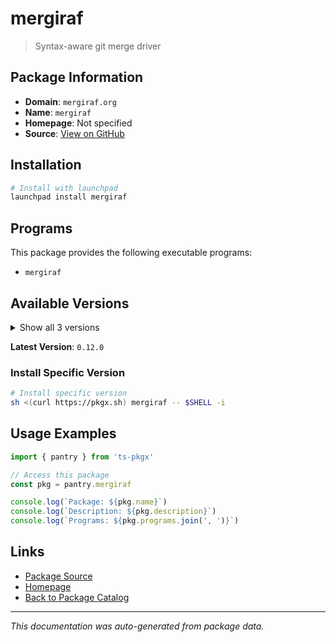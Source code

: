 # mergiraf

> Syntax-aware git merge driver

## Package Information

- **Domain**: `mergiraf.org`
- **Name**: `mergiraf`
- **Homepage**: Not specified
- **Source**: [View on GitHub](https://github.com/pkgxdev/pantry/tree/main/projects/mergiraf.org/package.yml)

## Installation

```bash
# Install with launchpad
launchpad install mergiraf
```

## Programs

This package provides the following executable programs:

- `mergiraf`

## Available Versions

<details>
<summary>Show all 3 versions</summary>

- `0.12.0`, `0.11.0`, `0.10.0`

</details>

**Latest Version**: `0.12.0`

### Install Specific Version

```bash
# Install specific version
sh <(curl https://pkgx.sh) mergiraf -- $SHELL -i
```

## Usage Examples

```typescript
import { pantry } from 'ts-pkgx'

// Access this package
const pkg = pantry.mergiraf

console.log(`Package: ${pkg.name}`)
console.log(`Description: ${pkg.description}`)
console.log(`Programs: ${pkg.programs.join(', ')}`)
```

## Links

- [Package Source](https://github.com/pkgxdev/pantry/tree/main/projects/mergiraf.org/package.yml)
- [Homepage](#)
- [Back to Package Catalog](../../package-catalog.md)

---

*This documentation was auto-generated from package data.*
